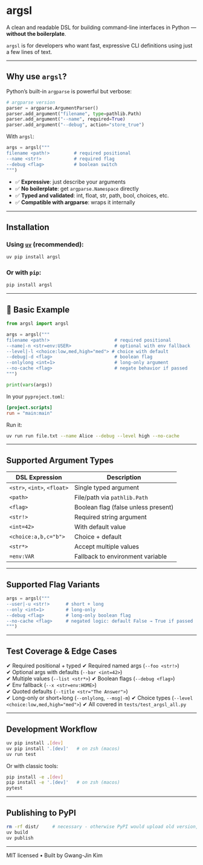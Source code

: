 # argsl️

A clean and readable DSL for building command-line interfaces in Python — **without the boilerplate**.

`argsl` is for developers who want fast, expressive CLI definitions using just a few lines of text.

---

## Why use `argsl`?

Python’s built-in `argparse` is powerful but verbose:

```python
# argparse version
parser = argparse.ArgumentParser()
parser.add_argument("filename", type=pathlib.Path)
parser.add_argument("--name", required=True)
parser.add_argument("--debug", action="store_true")
```

With `argsl`:

```python
args = argsl("""
filename <path!>         # required positional
--name <str!>            # required flag
--debug <flag>           # boolean switch
""")
```

- ✅ **Expressive**: just describe your arguments
- ✅ **No boilerplate**: get `argparse.Namespace` directly
- ✅ **Typed and validated**: int, float, str, path, bool, choices, etc.
- ✅ **Compatible with argparse**: wraps it internally

---

## Installation

### Using [`uv`](https://github.com/astral-sh/uv) (recommended):
```bash
uv pip install argsl
```

### Or with `pip`:
```bash
pip install argsl
```

---

## 🚀 Basic Example

```python
from argsl import argsl

args = argsl("""
filename <path!>                        # required positional
--name|-n <str=env:USER>                # optional with env fallback
--level|-l <choice:low,med,high="med"> # choice with default
--debug|-d <flag>                       # boolean flag
--onlylong <int=1>                      # long-only argument
--no-cache <flag>                       # negate behavior if passed
""")

print(vars(args))
```

In your `pyproject.toml`:
```toml
[project.scripts]
run = "main:main"
```
Run it:
```bash
uv run run file.txt --name Alice --debug --level high --no-cache
```

---

## Supported Argument Types

| DSL Expression               | Description                            |
|-----------------------------|----------------------------------------|
| `<str>`, `<int>`, `<float>` | Single typed argument                  |
| `<path>`                    | File/path via `pathlib.Path`           |
| `<flag>`                    | Boolean flag (false unless present)    |
| `<str!>`                    | Required string argument               |
| `<int=42>`                  | With default value                     |
| `<choice:a,b,c="b">`        | Choice + default                       |
| `<str*>`                    | Accept multiple values                 |
| `=env:VAR`                  | Fallback to environment variable       |

---

## Supported Flag Variants

```python
args = argsl("""
--user|-u <str!>      # short + long
--only <int=1>        # long-only
--debug <flag>        # long-only boolean flag
--no-cache <flag>     # negated logic: default False → True if passed
""")
```

---

## Test Coverage & Edge Cases

✔ Required positional + typed
✔ Required named args (`--foo <str!>`)  
✔ Optional args with defaults (`--bar <int=42>`)  
✔ Multiple values (`--list <str*>`)
✔ Boolean flags (`--debug <flag>`)  
✔ Env fallback (`--x <str=env:HOME>`)  
✔ Quoted defaults (`--title <str="The Answer">`)  
✔ Long-only or short+long (`--onlylong`, `--msg|-m`)
✔ Choice types (`--level <choice:low,med,high="med">`)
✔ All covered in `tests/test_argsl_all.py`

---

## Development Workflow

```bash
uv pip install .[dev]
uv pip install '.[dev]'   # on zsh (macos)
uv run test
```

Or with classic tools:
```bash
pip install -e .[dev]
pip install -e '.[dev]'   # on zsh (macos)
pytest
```

---

## Publishing to PyPI

```bash
rm -rf dist/     # necessary - otherwise PyPI would upload old version, too, resulting in an error
uv build
uv publish
```

---

MIT licensed • Built by Gwang-Jin Kim
